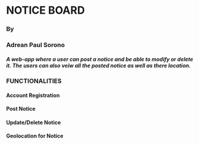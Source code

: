 # NOTICE BOARD
### By
### Adrean Paul Sorono

##### A web-app where a user can post a notice and be able to modify or delete it. The users can also veiw all the posted notice as well as there location.
### FUNCTIONALITIES
#### Account Registration
#### Post Notice
#### Update/Delete Notice
#### Geolocation for Notice
